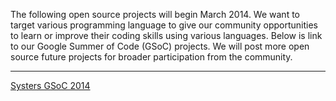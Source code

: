 The following open source projects will begin March 2014. We want to target various programming language to give our community opportunities to learn or improve their coding skills using various languages.  Below is link to our Google Summer of Code (GSoC) projects. We will post more open source future projects for broader participation from the community.
***

[Systers GSoC 2014](Systers-GSoC-2014)